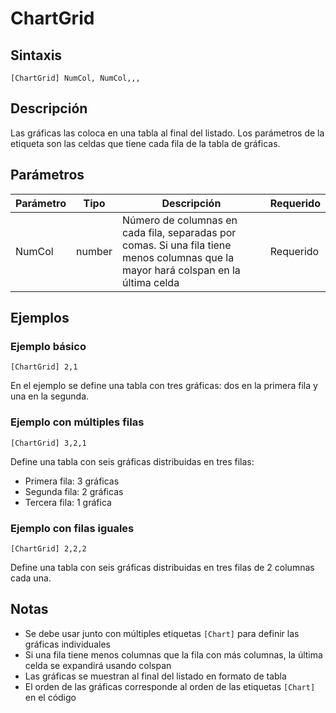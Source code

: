 # ChartGrid

## Sintaxis

```
[ChartGrid] NumCol, NumCol,,,
```

## Descripción

Las gráficas las coloca en una tabla al final del listado. Los parámetros de la etiqueta son las celdas que tiene cada fila de la tabla de gráficas.

## Parámetros

| Parámetro | Tipo | Descripción | Requerido |
|-----------|------|-------------|-----------|
| NumCol | number | Número de columnas en cada fila, separadas por comas. Si una fila tiene menos columnas que la mayor hará colspan en la última celda | Requerido |

## Ejemplos

### Ejemplo básico

```
[ChartGrid] 2,1
```

En el ejemplo se define una tabla con tres gráficas: dos en la primera fila y una en la segunda.

### Ejemplo con múltiples filas

```
[ChartGrid] 3,2,1
```

Define una tabla con seis gráficas distribuidas en tres filas:
- Primera fila: 3 gráficas
- Segunda fila: 2 gráficas  
- Tercera fila: 1 gráfica

### Ejemplo con filas iguales

```
[ChartGrid] 2,2,2
```

Define una tabla con seis gráficas distribuidas en tres filas de 2 columnas cada una.

## Notas

- Se debe usar junto con múltiples etiquetas `[Chart]` para definir las gráficas individuales
- Si una fila tiene menos columnas que la fila con más columnas, la última celda se expandirá usando colspan
- Las gráficas se muestran al final del listado en formato de tabla
- El orden de las gráficas corresponde al orden de las etiquetas `[Chart]` en el código
